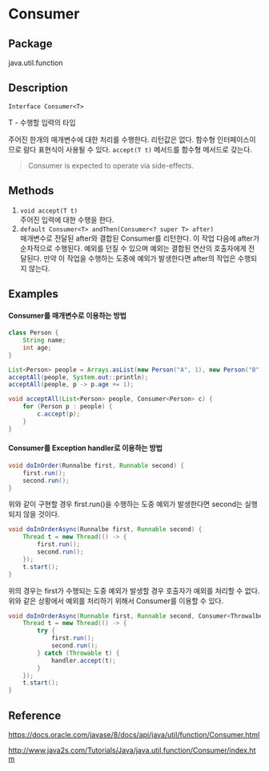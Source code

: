 # Consumer

## Package
java.util.function

## Description
```
Interface Consumer<T>
```

T - 수행할 입력의 타입

주어진 한개의 매개변수에 대한 처리를 수행한다. 리턴값은 없다. 함수형 인터페이스이므로 람다 표현식이 사용될 수 있다. `accept(T t)` 메서드를 함수형 메서드로 갖는다.

> Consumer is expected to operate via side-effects.

## Methods
1. `void accept(T t)`  
주어진 입력에 대한 수행을 한다.
2. `default Consumer<T> andThen(Consumer<? super T> after)`  
매개변수로 전달된 after와 결합된 Consumer를 리턴한다. 이 작업 다음에 after가 순차적으로 수행된다. 예외를 던질 수 있으며 예외는 결합된 연산의 호출자에게 전달된다. 만약 이 작업을 수행하는 도중에 예외가 발생한다면 after의 작업은 수행되지 않는다.

## Examples
#### Consumer를 매개변수로 이용하는 방법
```java
class Person {
    String name;
    int age;
}

List<Person> people = Arrays.asList(new Person("A", 1), new Person("B", 2));
acceptAll(people, System.out::println);
acceptAll(people, p -> p.age += 1);

void acceptAll(List<Person> people, Consumer<Person> c) {
    for (Person p : people) {
        c.accept(p);
    }
}
```

#### Consumer를 Exception handler로 이용하는 방법
```java
void doInOrder(Runnalbe first, Runnable second) {
    first.run();
    second.run();
}
```
위와 같이 구현할 경우 first.run()을 수행하는 도중 예외가 발생한다면 second는 실행되지 않을 것이다.

```java
void doInOrderAsync(Runnalbe first, Runnable second) {
    Thread t = new Thread(() -> {
        first.run();
        second.run();
    });
    t.start();
}
```
위의 경우는 first가 수행되는 도중 예외가 발생할 경우 호출자가 예외를 처리할 수 없다. 위와 같은 상황에서 예외를 처리하기 위해서 Consumer를 이용할 수 있다.

```java
void doInOrderAsync(Runnable first, Runnable second, Consumer<Throwalbe> handler) {
    Thread t = new Thread(() -> {
        try {
            first.run();
            second.run();
        } catch (Throwable t) {
            handler.accept(t);
        }
    });
    t.start();
}
```
## Reference
https://docs.oracle.com/javase/8/docs/api/java/util/function/Consumer.html

http://www.java2s.com/Tutorials/Java/java.util.function/Consumer/index.htm
